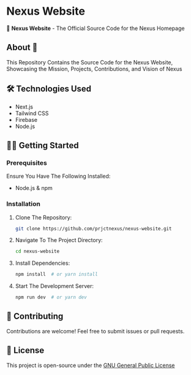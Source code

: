 # Nexus Website

🚀 **Nexus Website** - The Official Source Code for the Nexus Homepage

## About 📌
This Repository Contains the Source Code for the Nexus Website, Showcasing the Mission, Projects, Contributions, and Vision of Nexus

## 🛠️ Technologies Used
- Next.js
- Tailwind CSS
- Firebase
- Node.js

## 👨‍💻 Getting Started
### Prerequisites
Ensure You Have The Following Installed:
- Node.js & npm

### Installation
1. Clone The Repository:
   ```sh
   git clone https://github.com/prjctnexus/nexus-website.git
   ```
2. Navigate To The Project Directory:
   ```sh
   cd nexus-website
   ```
3. Install Dependencies:
   ```sh
   npm install  # or yarn install
   ```
4. Start The Development Server:
   ```sh
   npm run dev  # or yarn dev
   ```

## 🤝 Contributing
Contributions are welcome! Feel free to submit issues or pull requests.


## 📄 License
This project is open-source under the [GNU General Public License](LICENSE)